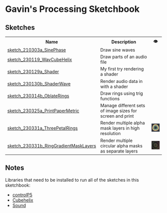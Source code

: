 # Gavin's Processing Sketchbook

## Sketches

<table>
  <tr>
    <th>Name</th>
    <th>Description</th>
	<th>👁️</th>
  </tr>
  
  <tr>
    <td><a href="sketch_210303a_SinePhase/">sketch_210303a_SinePhase</a></td>
    <td>Draw sine waves</td>
    <td><!--no image--></td>
  </tr>
  
  <tr>
    <td><a href="sketch_230119_WavCubeHelix/">sketch_230119_WavCubeHelix</a></td>
    <td>Draw parts of an audio file</td>
    <td><!--no image--></td>
  </tr>
  
  <tr>
    <td><a href="sketch_230129a_Shader/">sketch_230129a_Shader</a></td>
    <td>My first try rendering a shader</td>
    <td><!--no image--></td>
  </tr>
  
  <tr>
    <td><a href="sketch_230130b_ShaderWave/">sketch_230130b_ShaderWave</a></td>
    <td>Render audio data in with a shader</td>
    <td><!--no image--></td>
  </tr>
  
  <tr>
    <td><a href="sketch_230314b_OblateRings/">sketch_230314b_OblateRings</a></td>
    <td>Draw rings using trig functions</td>
    <td><!--no image--></td>
  </tr>
  
  <tr>
    <td><a href="sketch_230325a_PrintPaperMetric/">sketch_230325a_PrintPaperMetric</a></td>
    <td>Manage different sets of image sizes for screen and print</td>
    <td><!--no image--></td>
  </tr>
  
  <tr>
    <td><a href="sketch_230331a_ThreePetalRings/">sketch_230331a_ThreePetalRings</a></td>
    <td>Render multiple alpha mask layers in high resolution</td>
    <td><a href="sketch_230331a_ThreePetalRings/example.png"><img src="sketch_230331a_ThreePetalRings/example-small.png" /></a></td>
  </tr>
  
  <tr>
    <td><a href="sketch_230331b_RingGradientMaskLayers/">sketch_230331b_RingGradientMaskLayers</a></td>
    <td>Render multiple circular alpha masks as separate layers</td>
    <td><a href="sketch_230331b_RingGradientMaskLayers/example.png"><img src="sketch_230331b_RingGradientMaskLayers/example-small.png" /></a></td>
  </tr>
  
</table>

## Notes

Libraries that need to be installed to run all of the sketches in this sketchbook:

- [controlP5](https://sojamo.de/libraries/controlP5/)
- [Cubehelix](https://github.com/grough/processing-cubehelix)
- [Sound](https://processing.org/reference/libraries/sound/)


<!-- Every sketch on the main branch should be in working order. If you change a sketch, and it works, commit it. If you change a sketch, and it's broken, don't commit it. This way, you can always revert to a working state by picking a commit on the main branch. -->